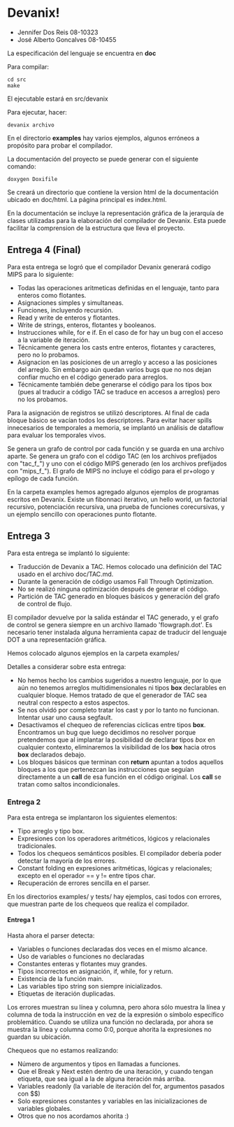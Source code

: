 # Devanix!

*   Jennifer Dos Reis 08-10323
*   José Alberto Goncalves 08-10455

La especificación del lenguaje se encuentra en **doc**

Para compilar:

    cd src
    make

El ejecutable estará en src/devanix

Para ejecutar, hacer:

    devanix archivo

En el directorio **examples** hay varios ejemplos, algunos erróneos a propósito
para probar el compilador.

La documentación del proyecto se puede generar con el siguiente comando:

    doxygen Doxifile

Se creará un directorio que contiene la version html de la documentación ubicado en doc/html. 
La página principal es index.html. 

En la documentación se incluye la representación gráfica 
de la jerarquía de clases utilizadas para la elaboración del compilador de Devanix. Esta 
puede facilitar la comprension de la estructura que lleva el proyecto.  

## Entrega 4 (Final)

Para esta entrega se logró que el compilador Devanix generará codigo MIPS para lo siguiente:

*    Todas las operaciones aritmeticas definidas en el lenguaje, tanto para enteros como flotantes.
*    Asignaciones simples y simultaneas.
*    Funciones, incluyendo recursión.
*    Read y write de enteros y flotantes.
*    Write de strings, enteros, flotantes y booleanos.
*    Instrucciones while, for e if. En el caso de for hay un bug con el acceso a la variable de iteración.
*    Técnicamente genera los casts entre enteros, flotantes y caracteres, pero no lo probamos.
*    Asignacion en las posiciones de un arreglo y acceso a las posiciones del arreglo.
     Sin embargo aún quedan varios bugs que no nos dejan confiar mucho en el código generado para arreglos.
*    Técnicamente también debe generarse el código para los tipos box (pues al traducir a código TAC se traduce en accesos a arreglos)
     pero no los probamos.

Para la asignación de registros se utilizó descriptores. Al final de cada bloque básico
se vacían todos los descriptores. Para evitar hacer spills innecesarios de temporales
a memoria, se implantó un análisis de dataflow para evaluar los temporales vivos.

Se genera un grafo de control por cada función y se guarda en una archivo aparte.
Se genera un grafo con el código TAC (en los archivos prefijados con "tac_f_") y
uno con el código MIPS generado (en los archivos prefijados con "mips_f_").
El grafo de MIPS no incluye el código para el pr+ologo y epílogo de cada función.

En la carpeta examples hemos agregado algunos ejemplos de programas escritos en Devanix.
Existe un fibonnaci iterativo, un hello world, un factorial recursivo, potenciación
recursiva, una prueba de funciones corecursivas, y un ejemplo sencillo con operaciones
punto flotante.

## Entrega 3

Para esta entrega se implantó lo siguiente:

*   Traducción de Devanix a TAC. Hemos colocado una definición del TAC usado en
    el archivo doc/TAC.md. 
*   Durante la generación de código usamos Fall Through Optimization.
*   No se realizó ninguna optimización después de generar el código.
*   Partición de TAC generado en bloques básicos y generación del grafo de control
    de flujo.

El compilador devuelve por la salida estándar el TAC generado, y el grafo de control
se genera siempre en un archivo llamado 'flowgraph.dot'. Es necesario tener instalada
alguna herramienta capaz de traducir del lenguaje DOT a una representación gráfica.

Hemos colocado algunos ejemplos en la carpeta examples/

Detalles a considerar sobre esta entrega:

*   No hemos hecho los cambios sugeridos a nuestro lenguaje, por lo que aún no tenemos
    arreglos multidimensionales ni tipos **box** declarables en cualquier bloque.
    Hemos tratado de que el generador de TAC sea neutral con respecto a estos aspectos.
*   Se nos olvidó por completo tratar los cast y por lo tanto no funcionan. Intentar
    usar uno causa segfault.
*   Desactivamos el chequeo de referencias cíclicas entre tipos **box**. Encontramos
    un bug que luego decidimos no resolver porque pretendemos que al implantar
    la posibilidad de declarar tipos *box* en cualquier contexto, eliminaremos
    la visibilidad de los **box** hacia otros **box** declarados debajo.
*   Los bloques básicos que terminan con **return** apuntan a todos aquellos bloques
    a los que pertenezcan las instrucciones que seguían directamente a un **call** de
    esa función en el código original. Los **call** se tratan como saltos incondicionales.


### Entrega 2

Para esta entrega se implantaron los siguientes elementos:

*   Tipo arreglo y tipo box.
*   Expresiones con los operadores aritméticos, lógicos y relacionales tradicionales.
*   Todos los chequeos semánticos posibles. El compilador debería poder detectar la
    mayoría de los errores.
*   Constant folding en expresiones aritméticas, lógicas y relacionales; excepto en
    el operador == y != entre tipos char.
*   Recuperación de errores sencilla en el parser.

En los directorios examples/ y tests/ hay ejemplos, casi todos con errores, que
muestran parte de los chequeos que realiza el compilador.

#### Entrega 1

Hasta ahora el parser detecta:

*   Variables o funciones declaradas dos veces en el mismo alcance.
*   Uso de variables o funciones no declaradas
*   Constantes enteras y flotantes muy grandes.
*   Tipos incorrectos en asignación, if, while, for y return.
*   Existencia de la función main.
*   Las variables tipo string son siempre inicializados.
*   Etiquetas de iteración duplicadas.

Los errores muestran su línea y columna, pero ahora sólo muestra la línea y
columna de toda la instrucción en vez de la expresión o símbolo específico
problemático. Cuando se utiliza una función no declarada, por ahora se
muestra la línea y columna como 0:0, porque ahorita la expresiones no guardan
su ubicación.

Chequeos que no estamos realizando:

*    Número de argumentos y tipos en llamadas a funciones.
*    Que el Break y Next estén dentro de una iteración, y cuando tengan
     etiqueta, que sea igual a la de alguna iteración más arriba.
*    Variables readonly (la variable de iteración del for, argumentos pasados
     con $$)
*    Solo expresiones constantes y variables en las inicializaciones de variables
     globales.
*    Otros que no nos acordamos ahorita :)
